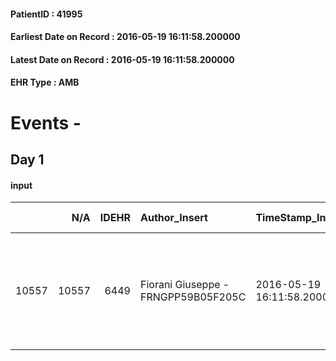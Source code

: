 
#### PatientID : 41995
#### Earliest Date on Record : 2016-05-19 16:11:58.200000
#### Latest Date on Record : 2016-05-19 16:11:58.200000
#### EHR Type : AMB

# Events - 

## Day 1

#### input
|       |    N/A |   IDEHR | Author_Insert                       | TimeStamp_Insert           | EHRType   |   PatientID |   IDDigitalSignDocument | persone_vicine   |   Unnamed: 0_x.1 |   IDANAMNESI_SOCIALE | Patient   | FamigliaAltro   | Paziente_T   | FamigliaAltro_T   |   Non_Rilevabile_x.1 | Note_Non_Rilevabile_x.1   | opt_Problemi   | ds_note_timori                                                                | chk_competenza                                 | opt_paziente_a   | opt_famiglia_a   | opt_adeguatezza   | opt_paziente_solo   | ds_note_con                                                                                                                            | opt_presente_assente   | Presenza_minori   | Caregiver_principale                                                  | opt_capacita         | opt_necessario   | opt_presente   | opt_risorse_ec   | opt_paziente_psi   | opt_Ins_vol   | opt_paziente_ad   | opt_caregiver_ad   | opt_esenzione   | opt_inv_civile   |   ds_codice_es | Needs     | Domestic partnership         | Fragility   | opt_disponibilita_f   | opt_indennita_acc   | opt_famiglia_psi   | opt_disponibilit_paz   |
|------:|-------:|--------:|:------------------------------------|:---------------------------|:----------|------------:|------------------------:|:-----------------|-----------------:|---------------------:|:----------|:----------------|:-------------|:------------------|---------------------:|:--------------------------|:---------------|:------------------------------------------------------------------------------|:-----------------------------------------------|:-----------------|:-----------------|:------------------|:--------------------|:---------------------------------------------------------------------------------------------------------------------------------------|:-----------------------|:------------------|:----------------------------------------------------------------------|:---------------------|:-----------------|:---------------|:-----------------|:-------------------|:--------------|:------------------|:-------------------|:----------------|:-----------------|---------------:|:----------|:-----------------------------|:------------|:----------------------|:--------------------|:-------------------|:-----------------------|
| 10557 |  10557 |    6449 | Fiorani Giuseppe - FRNGPP59B05F205C | 2016-05-19 16:11:58.200000 | AMB       |       41995 |                  369710 | N/A              |             3321 |                 2146 | Si#1      | Si#1            | Parziale#2   | Si#1              |                    0 | NR                        | No#0           | I timori principali riguardano l'et√† avanzata del marito,il quale ha 86 anni | competenza/capacit√† assistenziale caregiver#0 | Indefinite#2     | Congruenti#1     | Si#1              | No#0                | Vive con il marito Ugo di aa 86 e due figli maschi:Antonio e Alfredo.L'altro figlio Corrado,di professione odontoiatra,vive fuori casa | Presente#1             | No#0              | il marito per la gestione ;il figlio Corrado per gli aspetti sanitari | Non incrementabile#2 | No#0             | No#0           | Da valutare#2    | No#0               | No#0          | Problematica#0    | Totale#2           | Si#1            | No#0             |             48 | Clinici#0 | Coniuge/Convivente#0;Figli#2 | fisica#1    | No#0                  | No#0                | No#0               | No#0                   |


